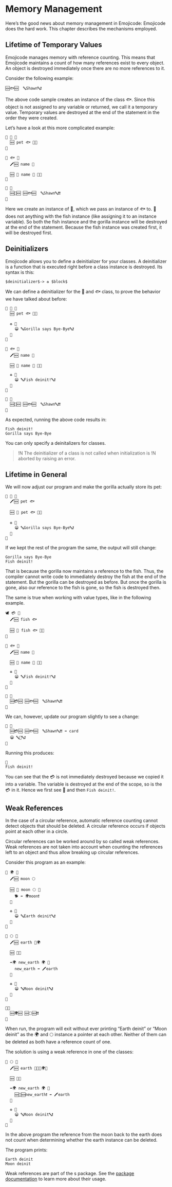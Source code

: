 # Memory Management

Here’s the good news about memory management in Emojicode: Emojicode does the hard work. This chapter describes the mechanisms employed.

## Lifetime of Temporary Values

Emojicode manages memory with reference counting. This means that Emojicode maintains a count of how many references exist to every object. An object is destroyed immediately once there are no more references to it.

Consider the following example:

```
🆕🐟🆕  🔤Shawn🔤❗️
```

The above code sample creates an instance of the class 🐟. Since this object is not assigned to any variable or returned, we call it a temporary value. Temporary values are destroyed at the end of the statement in the order they were created.

Let’s have a look at this more complicated example:

```
🐇 🦍 🍇
  🆕 pet 🐟 🍇🍉
🍉

🐇 🐟 🍇
  🖍🆕 name 🔡

  🆕 🍼 name 🔡 🍇🍉
🍉

🏁 🍇
  🆕🦍🆕️ 🆕🐟🆕  🔤Shawn🔤❗️❗
🍉

```
Here we create an instance of  🦍, which we pass an instance of  🐟 to.   🦍 does not anything with the fish instance (like assigning it to an instance variable). So both the fish instance and the gorilla instance will be destroyed at the end of the statement. Because the fish instance was created first, it will be destroyed first.

## Deinitializers

Emojicode allows you to define a deinitializer for your classes. A deinitializer is a function that is executed right before a class instance is destroyed. Its syntax is this:

```syntax
$deinitializer$-> ♻️ $block$
```

We can define a deinitializer for the  🦍 and  🐟 class, to prove the behavior we have talked about before:

```
🐇 🦍 🍇
  🆕 pet 🐟 🍇🍉

  ♻️ 🍇
    😀 🔤Gorilla says Bye-Bye🔤❗️
  🍉
🍉

🐇 🐟 🍇
  🖍🆕 name 🔡

  🆕 🍼 name 🔡 🍇🍉

  ♻️ 🍇
    😀 🔤Fish deinit!🔤❗️
  🍉
🍉

🏁 🍇
  🆕🦍🆕️ 🆕🐟🆕  🔤Shawn🔤❗️❗
🍉
```

As expected, running the above code results in:

```
Fish deinit!
Gorilla says Bye-Bye
```

You can only specify a deinitalizers for classes.

>!N The deinitializer of a class is not called when initialization is
>!N aborted by raising an error.

## Lifetime in General

We will now adjust our program and make the gorilla actually store its pet:

```
🐇 🦍 🍇
  🖍🆕 pet 🐟

  🆕 🍼 pet 🐟 🍇🍉

  ♻️ 🍇
    😀 🔤Gorilla says Bye-Bye🔤❗️
  🍉
🍉
```

If we kept the rest of the program the same, the output will still change:

```
Gorilla says Bye-Bye
Fish deinit!
```

That is because the gorilla now maintains a reference to the fish. Thus, the compiler cannot write code to immediately destroy the fish at the end of the statement. But the gorilla can be destroyed as before. But once the gorilla is gone, also our reference to the fish is gone, so the fish is destroyed then.

The same is true when working with value types, like in the following example.

```
🕊 💳 🍇
  🖍🆕 fish 🐟

  🆕 🍼 fish 🐟 🍇🍉
🍉

🐇 🐟 🍇
  🖍🆕 name 🔡

  🆕 🍼 name 🔡 🍇🍉

  ♻️ 🍇
    😀 🔤Fish deinit!🔤❗️
  🍉
🍉

🏁 🍇
  🆕💳🆕️ 🆕🐟🆕  🔤Shawn🔤❗️❗
🍉
```

We can, however, update our program slightly to see a change:

```
🏁 🍇
  🆕💳🆕️ 🆕🐟🆕  🔤Shawn🔤❗️❗ ➡️ card
  😀 🔤💛🔤❗️
🍉
```

Running this produces:

```
💛
Fish deinit!
```

You can see that the 💳 is not immediately destroyed because we copied it into a variable. The variable is destroyed at the end of the scope, so is the  💳 in it. Hence we first see 💛 and then `Fish deinit!`.

## Weak References

In the case of a circular reference, automatic reference counting cannot
detect objects that should be deleted. A circular reference occurs if
objects point at each other in a circle.

Circular references can be worked around by so called weak references. Weak
references are not taken into account when counting the references left to an
object and thus allow breaking up circular references.

Consider this program as an example:

```
🐇 🌍 🍇
  🖍🆕 moon 🌕

  🆕 🍼 moon 🌕 🍇
    🐕 ➡️ 🌍moon❗️
  🍉

  ♻️ 🍇
    😀 🔤Earth deinit🔤❗️
  🍉
🍉

🐇 🌕 🍇
  🖍🆕 earth 🍬🌍

  🆕 🍇🍉

  ➡️🌍 new_earth 🌍 🍇
    new_earth ➡️ 🖍earth
  🍉

  ♻️ 🍇
    😀 🔤Moon deinit🔤❗️
  🍉
🍉

🏁🍇
  🆕🌍🆕 🆕🌕🆕❗️❗️
🍉
```

When run, the program will exit without ever printing “Earth deinit” or “Moon
deinit” as the 🌍 and 🌕 instance a pointer at each other. Neither of them
can be deleted as both have a reference count of one.

The solution is using a weak reference in one of the classes:

```
🐇 🌕 🍇
  🖍🆕 earth 🍬📶🐚🌍🍆

  🆕 🍇🍉

  ➡️🌍 new_earth 🌍 🍇
    🆕📶🆕new_earth❗️ ➡️ 🖍earth
  🍉

  ♻️ 🍇
    😀 🔤Moon deinit🔤❗️
  🍉
🍉
```

In the above program the reference from the moon back to the earth does not
count when determining whether the earth instance can be deleted.

The program prints:

```
Earth deinit
Moon deinit
```

Weak references are part of the s package. See the [package documentation](../packages/s/1f4f6.html) to
learn more about their usage.
